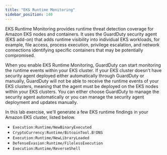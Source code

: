 ```yaml
---
title: "EKS Runtime Monitoring"
sidebar_position: 140
---
```


EKS Runtime Monitoring provides runtime threat detection coverage for Amazon EKS nodes and containers. It uses the GuardDuty security agent (EKS add-on) that adds runtime visibility into individual EKS workloads, for example, file access, process execution, privilege escalation, and network connections identifying specific containers that may be potentially compromised. 

When you enable EKS Runtime Monitoring, GuardDuty can start monitoring the runtime events within your EKS cluster. If your EKS cluster doesn't have security agent deployed either automatically through GuardDuty or manually, GuardDuty will not be able to receive the runtime events of your EKS clusters, meaning that the agent must be deployed on the EKS nodes within your EKS clusters. You can either choose GuardDuty to manage the security agent automatically or you can manage the security agent deployment and updates manually.

In this lab exercise, we'll generate a few EKS runtime findings in your Amazon EKS cluster, listed below.

- `Execution:Runtime/NewBinaryExecuted`
- `CryptoCurrency:Runtime/BitcoinTool.B!DNS`
- `Execution:Runtime/NewLibraryLoaded`
- `DefenseEvasion:Runtime/FilelessExecution`
- `Execution:Runtime/ReverseShell`